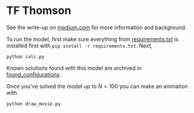 # TF Thomson

See the write-up on [medium.com](https://medium.com/@travis.hoppe/stupid-tensorflow-tricks-3a837194b7a0) for more information and background.

To run the model, first make sure everything from [requirements.txt](requirements.txt) is installed first with `pip install -r requirements.txt`. Next, 

    python calc.py

Known solutions found with this model are archived in [found_configurations](found_configurations/).

Once you've solved the model up to $N=100$ you can make an animation with

    python draw_movie.py

